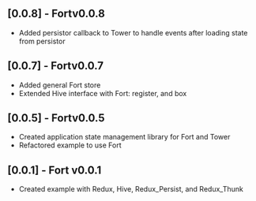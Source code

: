 ## [0.0.8] - Fortv0.0.8

* Added persistor callback to Tower to handle events after loading state from persistor

## [0.0.7] - Fortv0.0.7

* Added general Fort store
* Extended Hive interface with Fort: register, and box

## [0.0.5] - Fortv0.0.5

* Created application state management library for Fort and Tower
* Refactored example to use Fort

## [0.0.1] - Fort v0.0.1

* Created example with Redux, Hive, Redux_Persist, and Redux_Thunk

